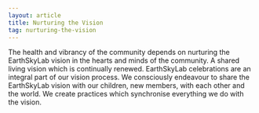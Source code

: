 ```yaml
---
layout: article
title: Nurturing the Vision
tag: nurturing-the-vision
---
```

The health and vibrancy of the community depends on nurturing the EarthSkyLab vision in the hearts and minds of the community. A shared living vision which is continually renewed. EarthSkyLab celebrations are an integral part of our vision process. We consciously endeavour to share the EarthSkyLab vision with our children, new members, with each other and the world. We create practices which synchronise everything we do with the vision.
